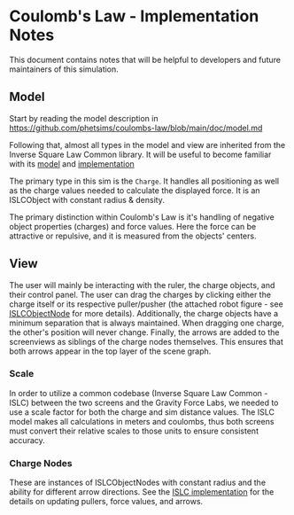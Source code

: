 # Coulomb's Law - Implementation Notes

This document contains notes that will be helpful to developers and future maintainers of this simulation.

## Model

Start by reading the model description in https://github.com/phetsims/coulombs-law/blob/main/doc/model.md

Following that, almost all types in the model and view are inherited from the Inverse Square Law Common library. It will be useful to become familiar with its [model](https://github.com/phetsims/inverse-square-law-common/blob/main/doc/model.md) and [implementation](https://github.com/phetsims/inverse-square-law-common/blob/main/doc/implementation-notes.md)

The primary type in this sim is the `Charge`. It handles all positioning as well as the charge values needed to calculate the displayed force. It is an ISLCObject with constant radius & density.

The primary distinction within Coulomb's Law is it's handling of negative object properties (charges) and force values. Here the force can be attractive or repulsive, and it is measured from the objects' centers.

## View

The user will mainly be interacting with the ruler, the charge objects, and their control panel. The user can drag the charges by clicking either the charge itself or its respective puller/pusher (the attached robot figure - see [ISLCObjectNode](https://github.com/phetsims/inverse-square-law-common/blob/main/js/view/ISLCObjectNode.js) for more details). Additionally, the charge objects have a minimum separation that is always maintained. When dragging one charge, the other's position will never change. Finally, the arrows are added to the screenviews as siblings of the charge nodes themselves. This ensures that both arrows appear in the top layer of the scene graph.

### Scale
In order to utilize a common codebase (Inverse Square Law Common - ISLC) between the two screens and the Gravity Force Labs, we needed to use a scale factor for both the charge and sim distance values. The ISLC model makes all calculations in meters and coulombs, thus both screens must convert their relative scales to those units to ensure consistent accuracy.

### Charge Nodes
These are instances of ISLCObjectNodes with constant radius and the ability for different arrow directions. See the [ISLC implementation](https://github.com/phetsims/inverse-square-law-common/blob/main/doc/implementation-notes.md) for the details on updating pullers, force values, and arrows.